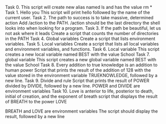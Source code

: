 Task 0. <o>
This script will create new alias named ls and has the value rm *
Task 1. Hello you
This script will print hello followed by the name of the current user.
Task 2. The path to success is to take massive, determined action
Add /action to the PATH. /action should be the last directory the shell looks into when looking for a program.
Task 3. If the path be beautiful, let us not ask where it leads
Create a script that counts the number of directories in the PATH
Task 4. Global variables
Create a script that lists environment variables.
Task 5. Local variables
Create a script that lists all local variables and environment variables, and functions.
Task 6. Local variable
This script creates a new local variable named BEST with the value School
Task 7. global variable
This script creates a new global variable named BEST with the value School
Task 8. Every addition to true knowledge is an addition to human power 
Script that prints the result of the addition of 128 with the value stored in the environment variable TRUEKNOWLEDGE, followed by a new line.
Task 9. Divide and rule
Script that prints the result of POWER divided by DIVIDE, followed by a new line.
POWER and DIVIDE are environment variables
Task 10. Love is anterior to life, posterior to death, initial of creation, and the exponent of breath
script that displays the result of BREATH to the power LOVE

BREATH and LOVE are environment variables
The script should display the result, followed by a new line
